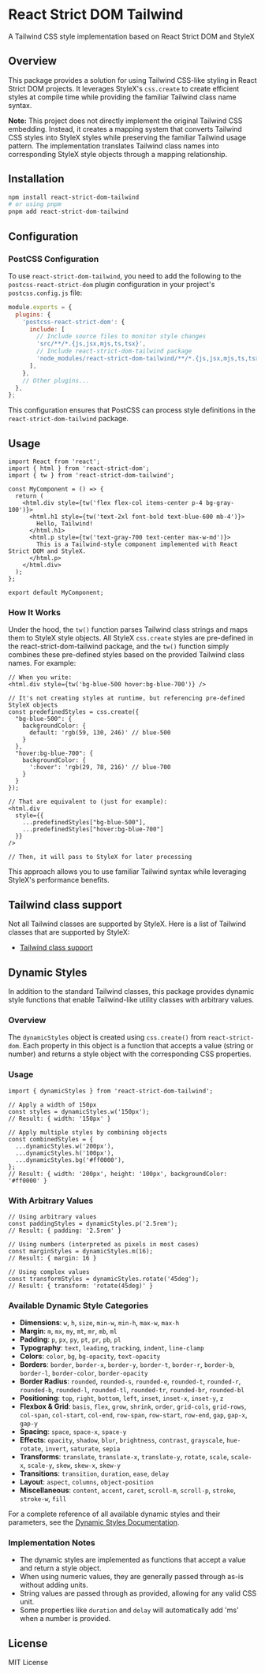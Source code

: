 # React Strict DOM Tailwind

A Tailwind CSS style implementation based on React Strict DOM and StyleX

## Overview

This package provides a solution for using Tailwind CSS-like styling in React Strict DOM projects. It leverages StyleX's `css.create` to create efficient styles at compile time while providing the familiar Tailwind class name syntax.

**Note:** This project does not directly implement the original Tailwind CSS embedding. Instead, it creates a mapping system that converts Tailwind CSS styles into StyleX styles while preserving the familiar Tailwind usage pattern. The implementation translates Tailwind class names into corresponding StyleX style objects through a mapping relationship.


## Installation

```bash
npm install react-strict-dom-tailwind
# or using pnpm
pnpm add react-strict-dom-tailwind
```

## Configuration

### PostCSS Configuration

To use `react-strict-dom-tailwind`, you need to add the following to the `postcss-react-strict-dom` plugin configuration in your project's `postcss.config.js` file:

```js
module.exports = {
  plugins: {
    'postcss-react-strict-dom': {
      include: [
        // Include source files to monitor style changes
        'src/**/*.{js,jsx,mjs,ts,tsx}',
        // Include react-strict-dom-tailwind package
        'node_modules/react-strict-dom-tailwind/**/*.{js,jsx,mjs,ts,tsx}',
      ],
    },
    // Other plugins...
  },
};
```

This configuration ensures that PostCSS can process style definitions in the `react-strict-dom-tailwind` package.

## Usage

```tsx
import React from 'react';
import { html } from 'react-strict-dom';
import { tw } from 'react-strict-dom-tailwind';

const MyComponent = () => {
  return (
    <html.div style={tw('flex flex-col items-center p-4 bg-gray-100')}>
      <html.h1 style={tw('text-2xl font-bold text-blue-600 mb-4')}>
        Hello, Tailwind!
      </html.h1>
      <html.p style={tw('text-gray-700 text-center max-w-md')}>
        This is a Tailwind-style component implemented with React Strict DOM and StyleX.
      </html.p>
    </html.div>
  );
};

export default MyComponent;
```


### How It Works

Under the hood, the `tw()` function parses Tailwind class strings and maps them to StyleX style objects. All StyleX `css.create` styles are pre-defined in the react-strict-dom-tailwind package, and the `tw()` function simply combines these pre-defined styles based on the provided Tailwind class names. For example:

```tsx
// When you write:
<html.div style={tw('bg-blue-500 hover:bg-blue-700')} />

// It's not creating styles at runtime, but referencing pre-defined StyleX objects
const predefinedStyles = css.create({
  "bg-blue-500": {
    backgroundColor: {
      default: 'rgb(59, 130, 246)' // blue-500
    }
  },
  "hover:bg-blue-700": {
    backgroundColor: {
      ':hover': 'rgb(29, 78, 216)' // blue-700
    }
  }
});

// That are equivalent to (just for example):
<html.div
  style={{
    ...predefinedStyles["bg-blue-500"],
    ...predefinedStyles["hover:bg-blue-700"]
  }}
/>

// Then, it will pass to StyleX for later processing
```

This approach allows you to use familiar Tailwind syntax while leveraging StyleX's performance benefits.

## Tailwind class support

Not all Tailwind classes are supported by StyleX. Here is a list of Tailwind classes that are supported by StyleX:

- [Tailwind class support](https://github.com/FrederickTAT/react-strict-dom-tailwind/blob/master/tailwind-support.md)

## Dynamic Styles

In addition to the standard Tailwind classes, this package provides dynamic style functions that enable Tailwind-like utility classes with arbitrary values.

### Overview

The `dynamicStyles` object is created using `css.create()` from `react-strict-dom`. Each property in this object is a function that accepts a value (string or number) and returns a style object with the corresponding CSS properties.

### Usage

```tsx
import { dynamicStyles } from 'react-strict-dom-tailwind';

// Apply a width of 150px
const styles = dynamicStyles.w('150px');
// Result: { width: '150px' }

// Apply multiple styles by combining objects
const combinedStyles = {
  ...dynamicStyles.w('200px'),
  ...dynamicStyles.h('100px'),
  ...dynamicStyles.bg('#ff0000'),
};
// Result: { width: '200px', height: '100px', backgroundColor: '#ff0000' }
```

### With Arbitrary Values

```tsx
// Using arbitrary values
const paddingStyles = dynamicStyles.p('2.5rem');
// Result: { padding: '2.5rem' }

// Using numbers (interpreted as pixels in most cases)
const marginStyles = dynamicStyles.m(16);
// Result: { margin: 16 }

// Using complex values
const transformStyles = dynamicStyles.rotate('45deg');
// Result: { transform: 'rotate(45deg)' }
```

### Available Dynamic Style Categories

- **Dimensions**: `w`, `h`, `size`, `min-w`, `min-h`, `max-w`, `max-h`
- **Margin**: `m`, `mx`, `my`, `mt`, `mr`, `mb`, `ml`
- **Padding**: `p`, `px`, `py`, `pt`, `pr`, `pb`, `pl`
- **Typography**: `text`, `leading`, `tracking`, `indent`, `line-clamp`
- **Colors**: `color`, `bg`, `bg-opacity`, `text-opacity`
- **Borders**: `border`, `border-x`, `border-y`, `border-t`, `border-r`, `border-b`, `border-l`, `border-color`, `border-opacity`
- **Border Radius**: `rounded`, `rounded-s`, `rounded-e`, `rounded-t`, `rounded-r`, `rounded-b`, `rounded-l`, `rounded-tl`, `rounded-tr`, `rounded-br`, `rounded-bl`
- **Positioning**: `top`, `right`, `bottom`, `left`, `inset`, `inset-x`, `inset-y`, `z`
- **Flexbox & Grid**: `basis`, `flex`, `grow`, `shrink`, `order`, `grid-cols`, `grid-rows`, `col-span`, `col-start`, `col-end`, `row-span`, `row-start`, `row-end`, `gap`, `gap-x`, `gap-y`
- **Spacing**: `space`, `space-x`, `space-y`
- **Effects**: `opacity`, `shadow`, `blur`, `brightness`, `contrast`, `grayscale`, `hue-rotate`, `invert`, `saturate`, `sepia`
- **Transforms**: `translate`, `translate-x`, `translate-y`, `rotate`, `scale`, `scale-x`, `scale-y`, `skew`, `skew-x`, `skew-y`
- **Transitions**: `transition`, `duration`, `ease`, `delay`
- **Layout**: `aspect`, `columns`, `object-position`
- **Miscellaneous**: `content`, `accent`, `caret`, `scroll-m`, `scroll-p`, `stroke`, `stroke-w`, `fill`

For a complete reference of all available dynamic styles and their parameters, see the [Dynamic Styles Documentation](docs/dynamic-styles.md).

### Implementation Notes

- The dynamic styles are implemented as functions that accept a value and return a style object.
- When using numeric values, they are generally passed through as-is without adding units.
- String values are passed through as provided, allowing for any valid CSS unit.
- Some properties like `duration` and `delay` will automatically add 'ms' when a number is provided.

## License

MIT License